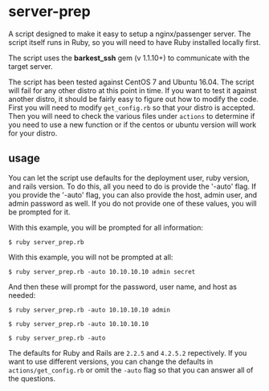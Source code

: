 # server-prep

A script designed to make it easy to setup a nginx/passenger server.
The script itself runs in Ruby, so you will need to have Ruby installed locally first.

The script uses the **barkest_ssh** gem (v 1.1.10+) to communicate with the target server.

The script has been tested against CentOS 7 and Ubuntu 16.04.  The script will fail for any other
distro at this point in time.  If you want to test it against another distro, it should be fairly
easy to figure out how to modify the code.  First you will need to modify `get_config.rb` so that
your distro is accepted.  Then you will need to check the various files under `actions` to determine
if you need to use a new function or if the centos or ubuntu version will work for your distro.

## usage

You can let the script use defaults for the deployment user, ruby version, and rails version.
To do this, all you need to do is provide the '-auto' flag.  If you provide the '-auto' flag,
you can also provide the host, admin user, and admin password as well.  If you do not provide
one of these values, you will be prompted for it.

With this example, you will be prompted for all information:

`$ ruby server_prep.rb`

With this example, you will not be prompted at all:

`$ ruby server_prep.rb -auto 10.10.10.10 admin secret`

And then these will prompt for the password, user name, and host as needed:

`$ ruby server_prep.rb -auto 10.10.10.10 admin`

`$ ruby server_prep.rb -auto 10.10.10.10`

`$ ruby server_prep.rb -auto`

The defaults for Ruby and Rails are `2.2.5` and `4.2.5.2` repectively.  If you want to use different
versions, you can change the defaults in `actions/get_config.rb` or omit the `-auto` flag so that you
can answer all of the questions.
